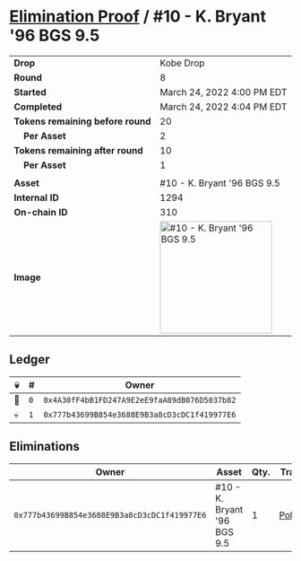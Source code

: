 # [Elimination Proof](./readme.md) / #10 - K. Bryant &#039;96 BGS 9.5

|||
|---|---|
| **Drop** | Kobe Drop |
| **Round** | 8 |
| **Started** | March 24, 2022 4:00 PM EDT |
| **Completed** | March 24, 2022 4:04 PM EDT |
| **Tokens remaining before round** | 20 |
| **&nbsp;&nbsp;&nbsp;&nbsp;Per Asset** | 2 |
| **Tokens remaining after round** | 10 |
| **&nbsp;&nbsp;&nbsp;&nbsp;Per Asset** | 1 |
| | |
| **Asset** | #10 - K. Bryant &#039;96 BGS 9.5 |
| **Internal ID** | 1294 |
| **On-chain ID** | 310 |
| **Image** | <img src="https://tcdn.blokpax.com/95d5aeda-8548-4d15-83b4-ea4d90502503/42ff701d79834a8fbad5774c20e62e7719a54d918d631a649b41f01eab2bb335.jpg" height="200" alt="#10 - K. Bryant &#039;96 BGS 9.5" /> |

## Ledger

| 💀 | # | Owner |
| --- | --- | --- |
| 👑 | `0` | `0x4A30fF4bB1FD247A9E2eE9faA89dB076D5037b82` |
| 💀 | `1` | `0x777b43699B854e3688E9B3a8cD3cDC1f419977E6` |


## Eliminations

| Owner | Asset | Qty. | Transaction |
| --- | --- | --- | --- |
| `0x777b43699B854e3688E9B3a8cD3cDC1f419977E6` | #10 - K. Bryant '96 BGS 9.5 | 1 | [Polygonscan](https://polygonscan.com/tx/0x073a02744c699f2bd287b8be9adf5625756d97a9ea0400fc79690f71b2c4952f) |
